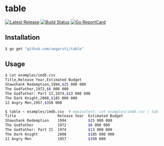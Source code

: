 # table

<p>
    <a href="https://github.com/vegarsti/table/releases"><img src="https://img.shields.io/github/release/vegarsti/table.svg" alt="Latest Release"></a>
    <a href="https://github.com/vegarsti/table/actions"><img src="https://github.com/vegarsti/table/workflows/build/badge.svg" alt="Build Status"></a>
    <a href="http://goreportcard.com/report/github.com/vegarsti/table"><img src="http://goreportcard.com/badge/vegarsti/table" alt="Go ReportCard"></a>
</p>

## Installation

```sh
$ go get "github.com/vegarsti/table"
```

## Usage

```sh
$ cat examples/imdb.csv
Title,Release Year,Estimated Budget
Shawshank Redemption,1994,$25 000 000
The Godfather,1972,$6 000 000
The Godfather: Part II,1974,$13 000 000
The Dark Knight,2008,$185 000 000
12 Angry Men,1957,$350 000

$ table < examples/imdb.csv  # equivalent: cat examples/imdb.csv | table
Title                   Release Year  Estimated Budget
Shawshank Redemption    1994          $25 000 000
The Godfather           1972          $6 000 000
The Godfather: Part II  1974          $13 000 000
The Dark Knight         2008          $185 000 000
12 Angry Men            1957          $350 000
```
